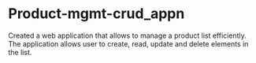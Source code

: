 # Product-mgmt-crud_appn

Created a web application that allows to manage a product list efficiently. The application allows user to create, read, update and delete elements in the list.

